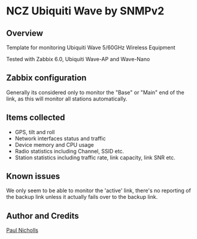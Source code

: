# NCZ Ubiquiti Wave by SNMPv2
## Overview
Template for monitoring Ubiquiti Wave 5/60GHz Wireless Equipment

Tested with Zabbix 6.0, Ubiquiti Wave-AP and Wave-Nano

## Zabbix configuration

Generally its considered only to monitor the "Base" or "Main" end of the link, as this will monitor all stations automatically.

## Items collected

- GPS, tilt and roll
- Network interfaces status and traffic
- Device memory and CPU usage
- Radio statistics including Channel, SSID etc.
- Station statistics including traffic rate, link capacity, link SNR etc.

## Known issues

We only seem to be able to monitor the 'active' link, there's no reporting of the backup link unless it actually fails over to the backup link.

## Author and Credits

[Paul Nicholls](https://github.com/r9paul/ncz-templates)